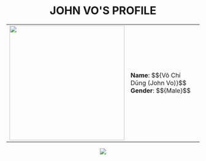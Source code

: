 <div align="center">
    <h1>JOHN VO'S PROFILE</h1>
        <table>
            <tr>
                <td>
                    <img src="https://avatars.githubusercontent.com/u/94359252?v=4" width="300"/>
                </td>
                <td>
                    <b>Name</b>: $${Võ Chí Dũng (John Vo)}$$ <br>
                    <b>Gender</b>: $${Male}$$
                </td>
            </tr>
        </table>
    <img src="https://www.planetware.com/wpimages/2020/02/france-in-pictures-beautiful-places-to-photograph-eiffel-tower.jpg"/>
</div>

